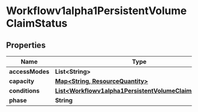 

# Workflowv1alpha1PersistentVolumeClaimStatus

## Properties

Name | Type | Description | Notes
------------ | ------------- | ------------- | -------------
**accessModes** | **List&lt;String&gt;** |  |  [optional]
**capacity** | [**Map&lt;String, ResourceQuantity&gt;**](ResourceQuantity.md) |  |  [optional]
**conditions** | [**List&lt;Workflowv1alpha1PersistentVolumeClaimCondition&gt;**](Workflowv1alpha1PersistentVolumeClaimCondition.md) |  |  [optional]
**phase** | **String** |  |  [optional]



